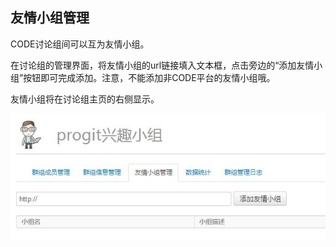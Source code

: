 ## 友情小组管理

CODE讨论组间可以互为友情小组。

在讨论组的管理界面，将友情小组的url链接填入文本框，点击旁边的“添加友情小组”按钮即可完成添加。注意，不能添加非CODE平台的友情小组哦。

友情小组将在讨论组主页的右侧显示。

![](images/FAQ_9_7_1.jpg) 


